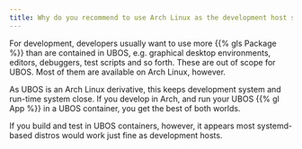 ```yaml
---
title: Why do you recommend to use Arch Linux as the development host system instead of UBOS itself?
---
```


For development, developers usually want to use more {{% gls Package %}} than are contained
in UBOS, e.g. graphical desktop environments, editors, debuggers, test scripts and so forth.
These are out of scope for UBOS. Most of them are available on Arch Linux, however.

As UBOS is an Arch Linux derivative, this keeps development system and run-time system
close. If you develop in Arch, and run your UBOS {{% gl App %}} in a UBOS container, you get
the best of both worlds.

If you build and test in UBOS containers, however, it appears most systemd-based
distros would work just fine as development hosts.
